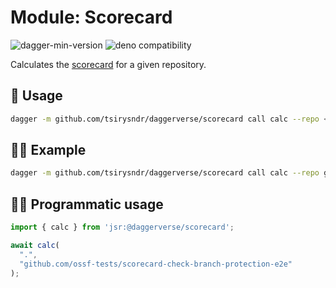 # Module: Scorecard

![dagger-min-version](https://img.shields.io/badge/dagger-v0.10.0-blue?color=3D66FF)
![deno compatibility](https://shield.deno.dev/deno/^1.41)

Calculates the [scorecard](https://github.com/ossf/scorecard) for a given repository.

## 🚀 Usage

```sh
dagger -m github.com/tsirysndr/daggerverse/scorecard call calc --repo <repository>
```

## 🧑‍🔬 Example

```sh
dagger -m github.com/tsirysndr/daggerverse/scorecard call calc --repo github.com/ossf-tests/scorecard-check-branch-protection-e2e
```

## 🧑‍💻 Programmatic usage

```typescript
import { calc } from 'jsr:@daggerverse/scorecard';

await calc(
  ".",
  "github.com/ossf-tests/scorecard-check-branch-protection-e2e"
);
```
